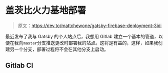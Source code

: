 # 盖茨比火力基地部署

> 原文：<https://dev.to/mattchewone/gatsby-firebase-deployment-3idi>

最近发布了我与 Gatsby 的个人站点后，我想用 Gitlab 建立一个基本的管道，以便在我向`master`分支推送更改时部署我的站点。这将是有益的，这样，如果我创建另一个分支，部署过程将不会在其他分支上启动。

## Gitlab CI